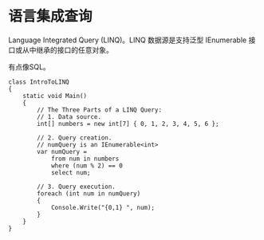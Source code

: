 # 语言集成查询

Language Integrated Query (LINQ)。LINQ 数据源是支持泛型 IEnumerable<T> 接口或从中继承的接口的任意对象。

有点像SQL。

    class IntroToLINQ
    {
        static void Main()
        {
            // The Three Parts of a LINQ Query:
            // 1. Data source.
            int[] numbers = new int[7] { 0, 1, 2, 3, 4, 5, 6 };

            // 2. Query creation.
            // numQuery is an IEnumerable<int>
            var numQuery =
                from num in numbers
                where (num % 2) == 0
                select num;

            // 3. Query execution.
            foreach (int num in numQuery)
            {
                Console.Write("{0,1} ", num);
            }
        }
    }
